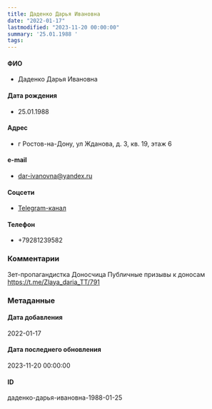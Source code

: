 ```yaml
---
title: Даденко Дарья Ивановна
date: "2022-01-17"
lastmodified: "2023-11-20 00:00:00"
summary: '25.01.1988 '
tags: 
---
```

<!--# pp1-->
<!--## Фигурант-->
<!--### Личные данные-->
#### ФИО
- Даденко Дарья Ивановна
#### Дата рождения
- 25.01.1988
#### Адрес
- г Ростов-на-Дону, ул Жданова, д. 3, кв. 19, этаж 6
#### e-mail
- dar-ivanovna@yandex.ru
#### Соцсети
- [Telegram-канал](https://t.me/Zlaya_daria_TT)
#### Телефон
- +79281239582
### Комментарии
Зет-пропагандистка
Доносчица
Публичные призывы к доносам
https://t.me/Zlaya_daria_TT/791
### Метаданные
#### Дата добавления
2022-01-17
#### Дата последнего обновления
2023-11-20 00:00:00
#### ID
даденко-дарья-ивановна-1988-01-25
<!--## END;-->
